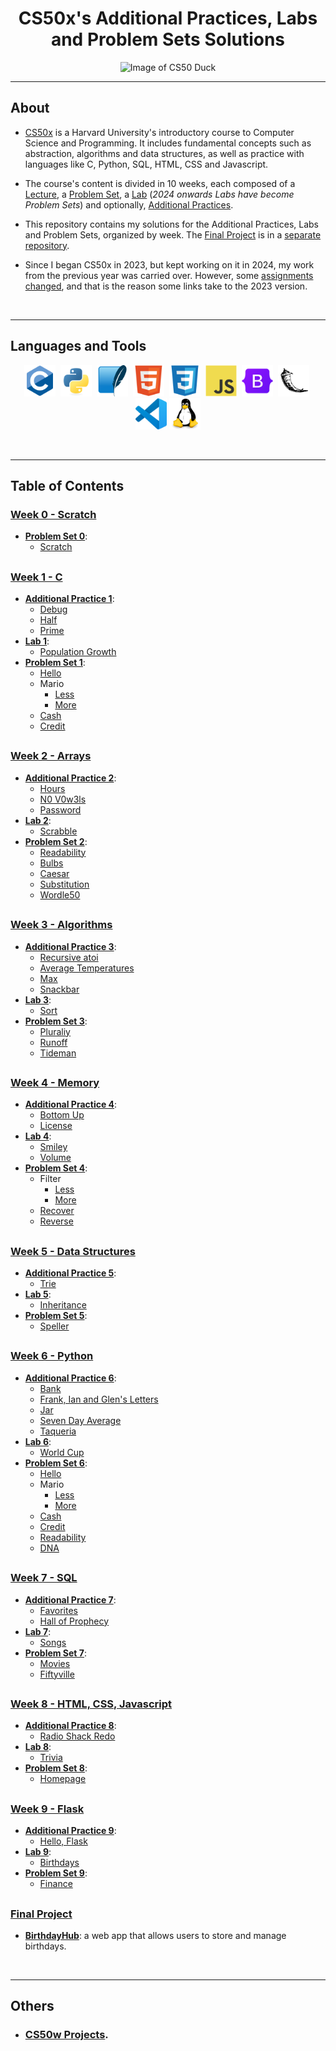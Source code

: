 <div align="center">

  # CS50x's Additional Practices, Labs and Problem Sets Solutions
  <img src="https://cs50.gallerycdn.vsassets.io/extensions/cs50/ddb50/1.1.2/1691002683906/Microsoft.VisualStudio.Services.Icons.Default" alt="Image of CS50 Duck" height="150px" />

</div>

<hr>

## About

- [CS50x](https://cs50.harvard.edu/x/) is a Harvard University's introductory course to Computer Science and Programming. It includes fundamental concepts such as abstraction, algorithms and data structures, as well as practice with languages like C, Python, SQL, HTML, CSS and Javascript.

- The course's content is divided in 10 weeks, each composed of a [Lecture](https://cs50.harvard.edu/x/syllabus/#lectures), a [Problem Set](https://cs50.harvard.edu/x/syllabus/#problem-sets), a [Lab](https://cs50.harvard.edu/x/2023/syllabus/#labs) (*2024 onwards Labs have become Problem Sets*) and optionally, [Additional Practices](https://cs50.harvard.edu/x/practice/).

- This repository contains my solutions for the Additional Practices, Labs and Problem Sets, organized by week. The [Final Project](https://cs50.harvard.edu/x/project/) is in a [separate repository](https://github.com/iz00/birthday-hub).

- Since I began CS50x in 2023, but kept working on it in 2024, my work from the previous year was carried over. However, some [assignments changed](https://cs50.harvard.edu/x/new/), and that is the reason some links take to the 2023 version.

<br><hr>

## Languages and Tools

<div align="center">

  <img src="https://github.com/devicons/devicon/blob/master/icons/c/c-original.svg" title="C" alt="C" width="50" height="50"/>&nbsp;
  <img src="https://github.com/devicons/devicon/blob/master/icons/python/python-original.svg"  title="Python" alt="Python" width="50" height="50"/>&nbsp;
  <img src="https://github.com/devicons/devicon/blob/master/icons/sqlite/sqlite-original.svg"  title="SQLite" alt="SQLite" width="50" height="50"/>&nbsp;
  <img src="https://github.com/devicons/devicon/blob/master/icons/html5/html5-original.svg" title="HTML5" alt="HTML" width="50" height="50"/>&nbsp;
  <img src="https://github.com/devicons/devicon/blob/master/icons/css3/css3-original.svg"  title="CSS3" alt="CSS" width="50" height="50"/>&nbsp;
  <img src="https://github.com/devicons/devicon/blob/master/icons/javascript/javascript-original.svg" title="JavaScript" alt="JavaScript" width="50" height="50"/>&nbsp;
  <img src="https://github.com/devicons/devicon/blob/master/icons/bootstrap/bootstrap-original.svg" title="Bootstrap" alt="Bootstrap" width="50" height="50"/>&nbsp;
  <img src="https://github.com/devicons/devicon/blob/master/icons/flask/flask-original.svg" title="Flask" alt="Flask" width="50" height="50"/>&nbsp;
  <img src="https://github.com/devicons/devicon/blob/master/icons/vscode/vscode-original.svg" title="VSCode" alt="VSCode" width="50" height="50"/>
  <img src="https://github.com/devicons/devicon/blob/master/icons/linux/linux-original.svg" title="Linux" alt="Linux" width="50" height="50"/>

</div>

<br><hr>

## Table of Contents

### [Week 0 - Scratch](https://cs50.harvard.edu/x/weeks/0/)
- [**Problem Set 0**](https://cs50.harvard.edu/x/psets/0/):
  - [Scratch](https://github.com/iz00/CS50x/tree/main/week0/pset0)

##

### [Week 1 - C](https://cs50.harvard.edu/x/weeks/1/)
- [**Additional Practice 1**](https://cs50.harvard.edu/x/practice/#after-week-1):
  - [Debug](https://github.com/iz00/CS50x/tree/main/week1/practice1/debug)
  - [Half](https://github.com/iz00/CS50x/tree/main/week1/practice1/half)
  - [Prime](https://github.com/iz00/CS50x/tree/main/week1/practice1/prime)
- [**Lab 1**](https://cs50.harvard.edu/x/2023/labs/1/):
  - [Population Growth](https://github.com/iz00/CS50x/tree/main/week1/labs1/population)
- [**Problem Set 1**](https://cs50.harvard.edu/x/2023/psets/1/):
  - [Hello](https://github.com/iz00/CS50x/tree/main/week1/pset1/hello)
  - Mario
    - [Less](https://github.com/iz00/CS50x/tree/main/week1/pset1/mario-less)
    - [More](https://github.com/iz00/CS50x/tree/main/week1/pset1/mario-more)
  - [Cash](https://github.com/iz00/CS50x/tree/main/week1/pset1/cash)
  - [Credit](https://github.com/iz00/CS50x/tree/main/week1/pset1/credit)

##

### [Week 2 - Arrays](https://cs50.harvard.edu/x/weeks/2/)
- [**Additional Practice 2**](https://cs50.harvard.edu/x/practice/#after-week-2):
  - [Hours](https://github.com/iz00/CS50x/tree/main/week2/practice2/hours)
  - [N0 V0w3ls](https://github.com/iz00/CS50x/tree/main/week2/practice2/no-vowels)
  - [Password](https://github.com/iz00/CS50x/tree/main/week2/practice2/password)
- [**Lab 2**](https://cs50.harvard.edu/x/2023/labs/2/):
  - [Scrabble](https://github.com/iz00/CS50x/tree/main/week2/labs2/scrabble)
- [**Problem Set 2**](https://cs50.harvard.edu/x/2023/psets/2/):
  - [Readability](https://github.com/iz00/CS50x/tree/main/week2/pset2/readability)
  - [Bulbs](https://github.com/iz00/CS50x/tree/main/week2/pset2/bulbs)
  - [Caesar](https://github.com/iz00/CS50x/tree/main/week2/pset2/caesar)
  - [Substitution](https://github.com/iz00/CS50x/tree/main/week2/pset2/substitution)
  - [Wordle50](https://github.com/iz00/CS50x/tree/main/week2/pset2/wordle)

##

### [Week 3 - Algorithms](https://cs50.harvard.edu/x/weeks/3/)
- [**Additional Practice 3**](https://cs50.harvard.edu/x/practice/#after-week-3):
  - [Recursive atoi](https://github.com/iz00/CS50x/tree/main/week3/practice3/atoi)
  - [Average Temperatures](https://github.com/iz00/CS50x/tree/main/week3/practice3/temps)
  - [Max](https://github.com/iz00/CS50x/tree/main/week3/practice3/max)
  - [Snackbar](https://github.com/iz00/CS50x/tree/main/week3/practice3/snackbar)
- [**Lab 3**](https://cs50.harvard.edu/x/2023/labs/3/):
  - [Sort](https://github.com/iz00/CS50x/tree/main/week3/labs3/sort)
- [**Problem Set 3**](https://cs50.harvard.edu/x/2023/psets/3/):
  - [Pluraliy](https://github.com/iz00/CS50x/tree/main/week3/pset3/plurality)
  - [Runoff](https://github.com/iz00/CS50x/tree/main/week3/pset3/runoff)
  - [Tideman](https://github.com/iz00/CS50x/tree/main/week3/pset3/tideman)

##

### [Week 4 - Memory](https://cs50.harvard.edu/x/weeks/4/)
- [**Additional Practice 4**](https://cs50.harvard.edu/x/practice/#after-week-4):
  - [Bottom Up](https://github.com/iz00/CS50x/tree/main/week4/practice4/bottomup)
  - [License](https://github.com/iz00/CS50x/tree/main/week4/practice4/license)
- [**Lab 4**](https://cs50.harvard.edu/x/2023/labs/4/):
  - [Smiley](https://github.com/iz00/CS50x/tree/main/week4/labs4/smiley)
  - [Volume](https://github.com/iz00/CS50x/tree/main/week4/labs4/volume)
- [**Problem Set 4**](https://cs50.harvard.edu/x/2023/psets/4/):
  - Filter
    - [Less](https://github.com/iz00/CS50x/tree/main/week4/pset4/filter-less)
    - [More](https://github.com/iz00/CS50x/tree/main/week4/pset4/filter-more)
  - [Recover](https://github.com/iz00/CS50x/tree/main/week4/pset4/recover)
  - [Reverse](https://github.com/iz00/CS50x/tree/main/week4/pset4/reverse)

##

### [Week 5 - Data Structures](https://cs50.harvard.edu/x/weeks/5/)
- [**Additional Practice 5**](https://cs50.harvard.edu/x/practice/#after-week-5):
  - [Trie](https://github.com/iz00/CS50x/tree/main/week5/practice5/trie)
- [**Lab 5**](https://cs50.harvard.edu/x/2023/labs/5/):
  - [Inheritance](https://github.com/iz00/CS50x/tree/main/week5/labs5/inheritance)
- [**Problem Set 5**](https://cs50.harvard.edu/x/2023/psets/5/):
  - [Speller](https://github.com/iz00/CS50x/tree/main/week5/pset5/speller)

##

### [Week 6 - Python](https://cs50.harvard.edu/x/weeks/6/)
- [**Additional Practice 6**](https://cs50.harvard.edu/x/practice/#after-week-6):
  - [Bank](https://github.com/iz00/CS50x/tree/main/week6/practice6/bank)
  - [Frank, Ian and Glen's Letters](https://github.com/iz00/CS50x/tree/main/week6/practice6/figlet)
  - [Jar](https://github.com/iz00/CS50x/tree/main/week6/practice6/jar)
  - [Seven Day Average](https://github.com/iz00/CS50x/tree/main/week6/practice6/seven-day-average)
  - [Taqueria](https://github.com/iz00/CS50x/tree/main/week6/practice6/taqueria)
- [**Lab 6**](https://cs50.harvard.edu/x/2023/labs/6/):
  - [World Cup](https://github.com/iz00/CS50x/tree/main/week6/labs6/world-cup)
- [**Problem Set 6**](https://cs50.harvard.edu/x/2024/psets/6/):
  - [Hello](https://github.com/iz00/CS50x/tree/main/week6/pset6/sentimental-hello)
  - Mario
    - [Less](https://github.com/iz00/CS50x/tree/main/week6/pset6/sentimental-mario-less)
    - [More](https://github.com/iz00/CS50x/tree/main/week6/pset6/sentimental-mario-more)
  - [Cash](https://github.com/iz00/CS50x/tree/main/week6/pset6/sentimental-cash)
  - [Credit](https://github.com/iz00/CS50x/tree/main/week6/pset6/sentimental-credit)
  - [Readability](https://github.com/iz00/CS50x/tree/main/week6/pset6/sentimental-readability)
  - [DNA](https://github.com/iz00/CS50x/tree/main/week6/pset6/dna)

##

### [Week 7 - SQL](https://cs50.harvard.edu/x/weeks/7/)
- [**Additional Practice 7**](https://cs50.harvard.edu/x/practice/#after-week-7):
  - [Favorites](https://github.com/iz00/CS50x/tree/main/week7/practice7/favorites)
  - [Hall of Prophecy](https://github.com/iz00/CS50x/tree/main/week7/practice7/prophecy)
- [**Lab 7**](https://cs50.harvard.edu/x/2023/labs/7/):
  - [Songs](https://github.com/iz00/CS50x/tree/main/week7/labs7/songs)
- [**Problem Set 7**](https://cs50.harvard.edu/x/2023/psets/7/):
  - [Movies](https://github.com/iz00/CS50x/tree/main/week7/pset7/movies)
  - [Fiftyville](https://github.com/iz00/CS50x/tree/main/week7/pset7/fiftyville)

##

### [Week 8 - HTML, CSS, Javascript](https://cs50.harvard.edu/x/weeks/8/)
- [**Additional Practice 8**](https://cs50.harvard.edu/x/practice/#after-week-8):
  - [Radio Shack Redo](https://github.com/iz00/CS50x/tree/main/week8/practice8/redo)
- [**Lab 8**](https://cs50.harvard.edu/x/2023/labs/8/):
  - [Trivia](https://github.com/iz00/CS50x/tree/main/week8/labs8/trivia)
- [**Problem Set 8**](https://cs50.harvard.edu/x/2023/psets/8/):
  - [Homepage](https://github.com/iz00/CS50x/tree/main/week8/pset8/homepage)

##

### [Week 9 - Flask](https://cs50.harvard.edu/x/weeks/9/)
- [**Additional Practice 9**](https://cs50.harvard.edu/x/practice/#after-week-9):
  - [Hello, Flask](https://github.com/iz00/CS50x/tree/main/week9/practice9/helloflask)
- [**Lab 9**](https://cs50.harvard.edu/x/2023/labs/9/):
  - [Birthdays](https://github.com/iz00/CS50x/tree/main/week9/labs9/birthdays)
- [**Problem Set 9**](https://cs50.harvard.edu/x/2023/psets/9/):
  - [Finance](https://github.com/iz00/CS50x/tree/main/week9/pset9/finance)

##

### [Final Project](https://cs50.harvard.edu/x/2024/project/)
- [**BirthdayHub**](https://github.com/iz00/birthday-hub): a web app that allows users to store and manage birthdays.

<br><hr>

## Others
- ### [CS50w Projects](https://github.com/iz00/CS50w).
